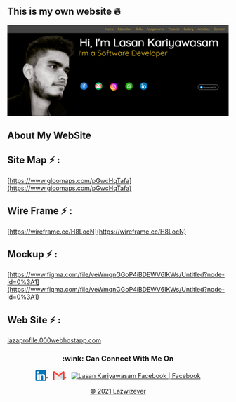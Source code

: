 ## This is my own website 🔥
![Github Banner](assets/images/mysite.PNG)

## About My WebSite


## Site Map ⚡ :
[https://www.gloomaps.com/pGwcHqTafa](https://www.gloomaps.com/pGwcHqTafa)

## Wire Frame ⚡ :
[https://wireframe.cc/H8LocN](https://wireframe.cc/H8LocN)

## Mockup ⚡ :
[https://www.figma.com/file/veWmqnGGoP4iBDEWV6lKWs/Untitled?node-id=0%3A1](https://www.figma.com/file/veWmqnGGoP4iBDEWV6lKWs/Untitled?node-id=0%3A1)

## Web Site ⚡ :
[lazaprofile.000webhostapp.com](lazaprofile.000webhostapp.com)

  <div align="center">
  <h3><b>:wink: Can Connect With Me On</b></h3>
  </div>
<p align="center">
<a href="https://www.linkedin.com/in/lasan-kariyawasam-5a62b0226/">
  <img align="center" alt="Lasan Kariyawasam Linkedin | Linkedin" width="24px" src="https://github.com/SatYu26/SatYu26/blob/master/Assets/Linkedin.svg" />
</a> &nbsp;&nbsp;
<a href="mailto:lasankariyawasam123@gmail.com" >
  <img align="center" alt="Lasan Kariyawasam Gmail | Gmail" width="26px" src="https://github.com/SatYu26/SatYu26/blob/master/Assets/Gmail.svg" />
</a> &nbsp;&nbsp;
<a href="https://www.facebook.com/">
    <img align="center" alt="Lasan Kariyawasam Facebook | Facebook" width="24px" src="https://upload.wikimedia.org/wikipedia/en/thumb/0/04/Facebook_f_logo_%282021%29.svg/100px-Facebook_f_logo_%282021%29.svg.png" />
<br>
<p align="center">
&copy; 2021 Lazwizever
<p>